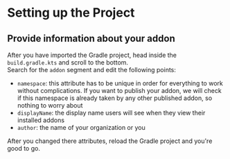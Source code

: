 # Setting up the Project

## Provide information about your addon
After you have imported the Gradle project, head inside the `build.gradle.kts` and scroll to the bottom. <br>
Search for the `addon` segment and edit the following points:

+ `namespace`: this attribute has to be unique in order for everything to work without complications. If you want to publish your addon, we will check if this namespace is already taken by any other published addon, so nothing to worry about 
+ `displayName`: the display name users will see when they view their installed addons
+ `author`: the name of your organization or you

After you changed there attributes, reload the Gradle project and you're good to go.

##



